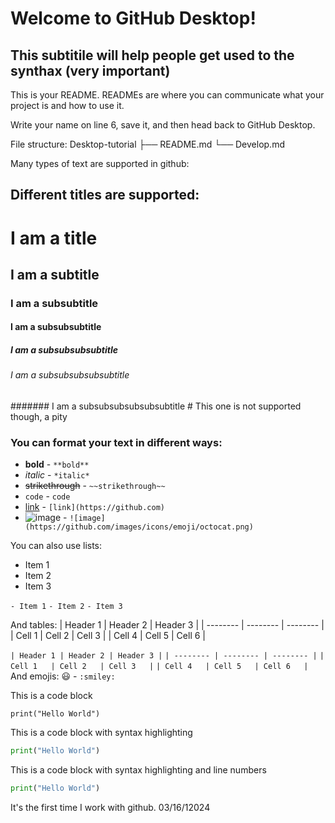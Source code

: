 # Welcome to GitHub Desktop!
## This subtitile will help people get used to the synthax (very important)
This is your README. READMEs are where you can communicate what your project is and how to use it.

Write your name on line 6, save it, and then head back to GitHub Desktop.

File structure:
Desktop-tutorial
├── README.md
└── Develop.md

Many types of text are supported in github:
## Different titles are supported:

# I am a title

## I am a subtitle

### I am a subsubtitle

#### I am a subsubsubtitle

##### I am a subsubsubsubtitle

###### I am a subsubsubsubsubtitle

####### I am a subsubsubsubsubsubtitle # This one is not supported though, a pity

### You can format your text in different ways:
- **bold** - `**bold**`
- *italic* - `*italic*`
- ~~strikethrough~~ - `~~strikethrough~~`
- `code` - ``code``
- [link](https://github.com) - `[link](https://github.com)`
- ![image](https://github.com/images/icons/emoji/octocat.png) - `![image](https://github.com/images/icons/emoji/octocat.png)`

You can also use lists:
- Item 1
- Item 2
- Item 3

`- Item 1`
`- Item 2`
`- Item 3`

And tables:
| Header 1 | Header 2 | Header 3 |
| -------- | -------- | -------- |
| Cell 1   | Cell 2   | Cell 3   |
| Cell 4   | Cell 5   | Cell 6   |

`| Header 1 | Header 2 | Header 3 |`
`| -------- | -------- | -------- |`
`| Cell 1   | Cell 2   | Cell 3   |`
`| Cell 4   | Cell 5   | Cell 6   |`
And emojis:
:smiley: - `:smiley:`

This is a code block
```
print("Hello World")
```

This is a code block with syntax highlighting
```python
print("Hello World")
```

This is a code block with syntax highlighting and line numbers
````python
print("Hello World")
````

It's the first time I work with github. 03/16/12024